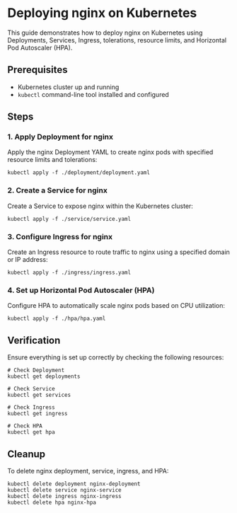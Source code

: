 

# Deploying nginx on Kubernetes

This guide demonstrates how to deploy nginx on Kubernetes using Deployments, Services, Ingress, tolerations, resource limits, and Horizontal Pod Autoscaler (HPA).

## Prerequisites

- Kubernetes cluster up and running
- `kubectl` command-line tool installed and configured

## Steps

### 1. Apply Deployment for nginx

Apply the nginx Deployment YAML to create nginx pods with specified resource limits and tolerations:

```
kubectl apply -f ./deployment/deployment.yaml
```

### 2. Create a Service for nginx

Create a Service to expose nginx within the Kubernetes cluster:

```
kubectl apply -f ./service/service.yaml
```

### 3. Configure Ingress for nginx

Create an Ingress resource to route traffic to nginx using a specified domain or IP address:

```
kubectl apply -f ./ingress/ingress.yaml
```

### 4. Set up Horizontal Pod Autoscaler (HPA)

Configure HPA to automatically scale nginx pods based on CPU utilization:

```
kubectl apply -f ./hpa/hpa.yaml
```

## Verification

Ensure everything is set up correctly by checking the following resources:

```
# Check Deployment
kubectl get deployments

# Check Service
kubectl get services

# Check Ingress
kubectl get ingress

# Check HPA
kubectl get hpa
```

## Cleanup

To delete nginx deployment, service, ingress, and HPA:

```
kubectl delete deployment nginx-deployment
kubectl delete service nginx-service
kubectl delete ingress nginx-ingress
kubectl delete hpa nginx-hpa
```